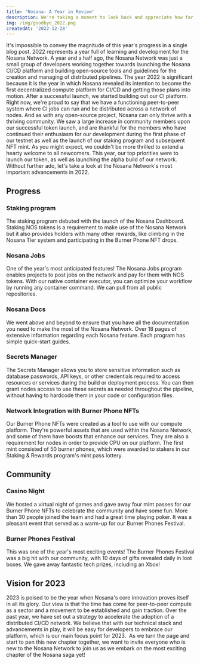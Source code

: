 ```yaml
---
title: 'Nosana: A Year in Review'
description: We're taking a moment to look back and appreciate how far we've come before setting our sights on the epic adventure that lies ahead. 
img: /img/goodbye_2022.png
createdAt: '2022-12-28'
---
```


It's impossible to convey the magnitude of this year's progress in a single blog post. 2022 represents a year full of learning and development for the Nosana Network.
A year and a half ago, the Nosana Network was just a small group of developers working together towards launching the Nosana CI/CD platform and building open-source tools and guidelines for the creation and managing of distributed pipelines. The year 2022 is significant because it is the year in which Nosana revealed its intention to become the first decentralized compute platform for CI/CD and getting those plans into motion. After a successful launch, we started building out our CI platform. Right now, we're proud to say that we have a functioning peer-to-peer system where CI jobs can run and be distributed across a network of nodes.
And as with any open-source project, Nosana can only thrive with a thriving community. We saw a large increase in community members upon our successful token launch, and are thankful for the members who have continued their enthusiasm for our development during the first phase of our testnet as well as the launch of our staking program and subsequent NFT mint. As you might expect, we couldn't be more thrilled to extend a hearty welcome to all newcomers.
This year, our top priorities were to launch our token, as well as launching the alpha build of our network. Without further ado, let's take a look at the Nosana Network's most important advancements in 2022.

## Progress

### Staking program
The staking program debuted with the launch of the Nosana Dashboard. Staking NOS tokens is a requirement to make use of the Nosana Network but it also provides holders with many other rewards, like climbing in the Nosana Tier system and participating in the Burner Phone NFT drops.

### Nosana Jobs
One of the year's most anticipated features! The Nosana Jobs program enables projects to post jobs on the network and pay for them with NOS tokens. With our native container executor, you can optimize your workflow by running any container command. We can pull from all public repositories. 

### Nosana Docs
We went above and beyond to ensure that you have all the documentation you need to make the most of the Nosana Network. Over 18 pages of extensive information regarding each Nosana feature. Each program has simple quick-start guides.

### Secrets Manager
The Secrets Manager allows you to store sensitive information such as database passwords, API keys, or other credentials required to access resources or services during the build or deployment process. You can then grant nodes access to use these secrets as needed throughout the pipeline, without having to hardcode them in your code or configuration files.

### Network Integration with Burner Phone NFTs
Our Burner Phone NFTs were created as a tool to use with our compute platform. They're powerful assets that are used within the Nosana Network, and some of them have boosts that enhance our services. They are also a requirement for nodes in order to provide CPU on our platform. The first mint consisted of 50 burner phones, which were awarded to stakers in our Staking & Rewards program's mint pass lottery.

## Community

### Casino Night
We hosted a virtual night of games and gave away four mint passes for our Burner Phone NFTs to celebrate the community and have some fun. More than 30 people joined the team and had a great time playing poker. It was a pleasant event that served as a warm-up for our Burner Phones Festival. 

### Burner Phones Festival
​​This was one of the year's most exciting events! The Burner Phones Festival was a big hit with our community, with 10 days of gifts revealed daily in loot boxes. We gave away fantastic tech prizes, including an Xbox!


## Vision for 2023
2023 is poised to be the year when Nosana's core innovation proves itself in all its glory. Our view is that the time has come for peer-to-peer compute as a sector and a movement to be established and gain traction. Over the past year, we have set out a strategy to accelerate the adoption of a distributed CI/CD network. We believe that with our technical stack and advancements in play, it will be easy for developers to embrace our platform, which is our main focus point for 2023. 
As we turn the page and start to pen this new chapter together, we want to invite everyone who is new to the Nosana Network to join us as we embark on the most exciting chapter of the Nosana saga yet!